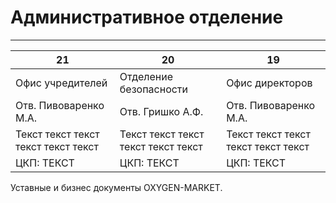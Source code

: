 # Административное отделение
---



21 | 20 | 19
------------ | ------------| ------------
Офис учредителей | Отделение безопасности | Офис директоров
Отв. Пивоваренко М.А. | Отв. Гришко А.Ф. | Отв. Пивоваренко М.А.
Текст текст текст текст текст текст | Текст текст текст текст текст текст | Текст текст текст текст текст текст
ЦКП: ТЕКСТ | ЦКП: ТЕКСТ | ЦКП: ТЕКСТ


Уставные и бизнес документы OXYGEN-MARKET.

